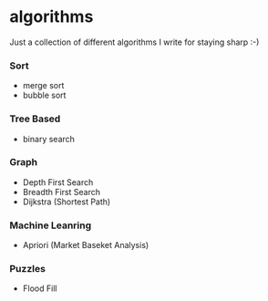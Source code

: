 # algorithms

Just a collection of different algorithms I write for staying sharp :-)

### Sort
- merge sort
- bubble sort

### Tree Based
- binary search

### Graph
- Depth First Search
- Breadth First Search
- Dijkstra (Shortest Path)

### Machine Leanring
- Apriori (Market Baseket Analysis)

### Puzzles 
- Flood Fill
